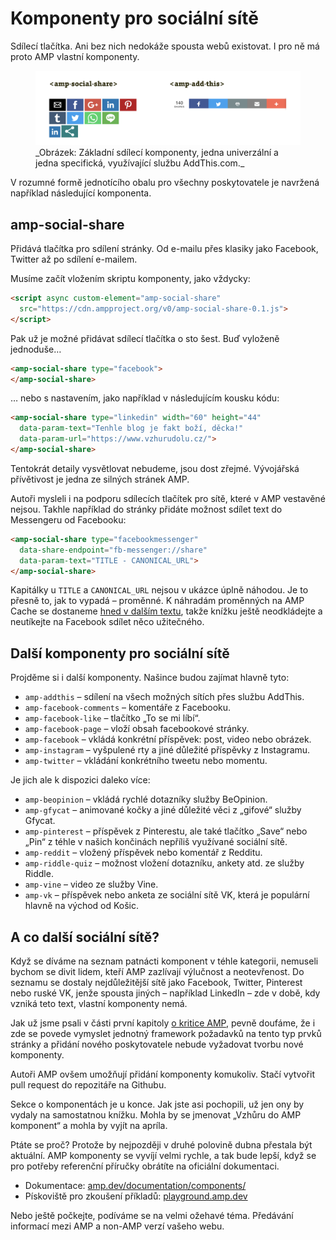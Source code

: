 # Komponenty pro sociální sítě

Sdílecí tlačítka. Ani bez nich nedokáže spousta webů existovat. I pro ně má proto AMP vlastní komponenty.

<figure>
<img src="../dist/images/original/vdamp/komponenty-amp-social.png"  height="540"  width="1920" alt="">
<figcaption markdown="1">
_Obrázek: Základní sdílecí komponenty, jedna univerzální a jedna specifická, využívající službu AddThis.com._
</figcaption>
</figure>

V rozumné formě jednotícího obalu pro všechny poskytovatele je navržená například následující komponenta.

## amp-social-share

Přidává tlačítka pro sdílení stránky. Od e-mailu přes klasiky jako Facebook, Twitter až po sdílení e-mailem.

Musíme začít vložením skriptu komponenty, jako vždycky:

```html
<script async custom-element="amp-social-share"
  src="https://cdn.ampproject.org/v0/amp-social-share-0.1.js">
</script>
```

Pak už je možné přidávat sdílecí tlačítka o sto šest. Buď vyloženě jednoduše…

```html
<amp-social-share type="facebook">
</amp-social-share>
```

… nebo s nastavením, jako například v následujícím kousku kódu:

```html
<amp-social-share type="linkedin" width="60" height="44"
  data-param-text="Tenhle blog je fakt boží, děcka!"
  data-param-url="https://www.vzhurudolu.cz/">
</amp-social-share>
```

Tentokrát detaily vysvětlovat nebudeme, jsou dost zřejmé. Vývojářská přívětivost je jedna ze silných stránek AMP.

Autoři mysleli i na podporu sdílecích tlačítek pro sítě, které v AMP vestavěné nejsou. Takhle například do stránky přidáte možnost sdílet text do Messengeru od Facebooku:

```html
<amp-social-share type="facebookmessenger"
  data-share-endpoint="fb-messenger://share"
  data-param-text="TITLE - CANONICAL_URL">
</amp-social-share>
```

Kapitálky u `TITLE` a `CANONICAL_URL` nejsou v ukázce úplně náhodou. Je to přesně to, jak to vypadá – proměnné. K náhradám proměnných na AMP Cache se dostaneme [hned v dalším textu](amp-predavani.md), takže knížku ještě neodkládejte a neutíkejte na Facebook sdílet něco užitečného.

## Další komponenty pro sociální sítě

Projděme si i další komponenty. Našince budou zajímat hlavně tyto:

* `amp-addthis` – sdílení na všech možných sítích přes službu AddThis.
* `amp-facebook-comments` – komentáře z Facebooku.
* `amp-facebook-like` – tlačítko „To se mi líbí“.
* `amp-facebook-page` – vloží obsah facebookové stránky.
* `amp-facebook` – vkládá konkrétní příspěvek: post, video nebo obrázek.
* `amp-instagram` – vyšpulené rty a jiné důležité příspěvky z Instagramu.
* `amp-twitter` – vkládání konkrétního tweetu nebo momentu.

Je jich ale k dispozici daleko více:

* `amp-beopinion` – vkládá rychlé dotazníky služby BeOpinion.
* `amp-gfycat` – animované kočky a jiné důležité věci z „gifové“ služby Gfycat.
* `amp-pinterest` – příspěvek z Pinterestu, ale také tlačítko „Save“ nebo „Pin“ z téhle v našich končinách nepříliš využívané sociální sítě.
* `amp-reddit` – vložený příspěvek nebo komentář z Redditu.
* `amp-riddle-quiz` – možnost vložení dotazníku, ankety atd. ze služby Riddle.
* `amp-vine` – video ze služby Vine.
* `amp-vk` – příspěvek nebo anketa ze sociální sítě VK, která je populární hlavně na východ od Košic.

## A co další sociální sítě?

Když se  díváme na seznam patnácti komponent v téhle kategorii, nemuseli bychom se divit lidem, kteří AMP zazlívají výlučnost a neotevřenost. Do seznamu se dostaly nejdůležitější sítě jako Facebook, Twitter, Pinterest nebo ruské VK, jenže spousta jiných – například LinkedIn – zde v době, kdy vzniká teto text, vlastní komponenty nemá.

Jak už jsme psali v části první kapitoly [o kritice AMP](amp-kritika-myty.md), pevně doufáme, že i zde se povede vymyslet jednotný framework požadavků na tento typ prvků stránky a přidání nového poskytovatele nebude vyžadovat tvorbu nové komponenty.

Autoři AMP ovšem umožňují přidání komponenty komukoliv. Stačí vytvořit pull request do repozitáře na Githubu.

Sekce o komponentách je u konce. Jak jste asi pochopili, už jen ony by vydaly na samostatnou knížku. Mohla by se jmenovat „Vzhůru do AMP komponent“ a mohla by vyjít na apríla.

Ptáte se proč? Protože by nejpozději v druhé polovině dubna přestala být aktuální. AMP komponenty se vyvíjí velmi rychle, a tak bude lepší, když se pro potřeby referenční příručky obrátíte na oficiální dokumentaci.

* Dokumentace: [amp.dev/documentation/components/](https://amp.dev/documentation/components/)
* Pískoviště pro zkoušení příkladů: [playground.amp.dev](https://playground.amp.dev/)

Nebo ještě počkejte, podíváme se na velmi ožehavé téma. Předávání informací mezi AMP a non-AMP verzí vašeho webu.
